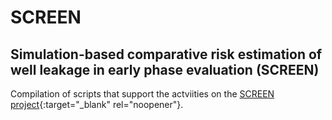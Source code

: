 # SCREEN
## Simulation-based comparative risk estimation of well leakage in early phase evaluation (SCREEN)

Compilation of scripts that support the actviities on the [SCREEN project](https://colab.equinor.com/technologies/4FAAF5BD-19C3-46A3-ACB6-5D38DD2C7A89/summary){:target="_blank" rel="noopener"}.
